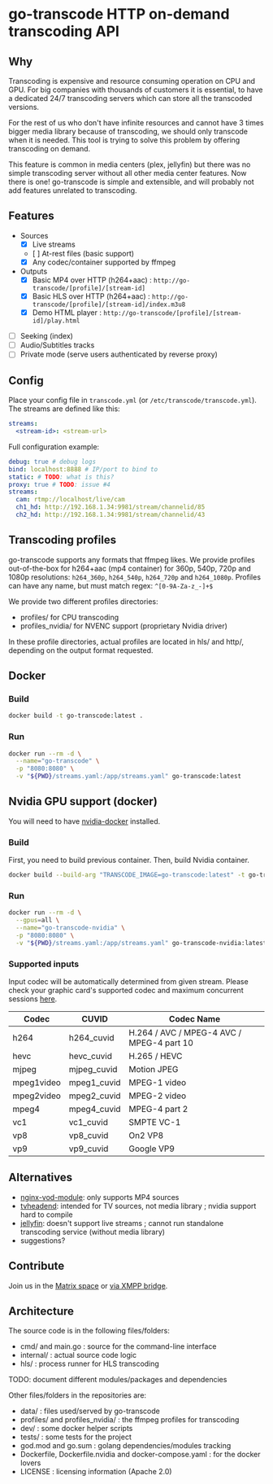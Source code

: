 # go-transcode HTTP on-demand transcoding API

## Why

Transcoding is expensive and resource consuming operation on CPU and GPU. For big companies with thousands of customers it is essential, to have a dedicated 24/7 transcoding servers which can store all the transcoded versions.

For the rest of us who don't have infinite resources and cannot have 3 times bigger media library because of transcoding, we should only transcode when it is needed. This tool is trying to solve this problem by offering transcoding on demand.

This feature is common in media centers (plex, jellyfin) but there was no simple transcoding server without all other media center features. Now there is one! go-transcode is simple and extensible, and will probably not add features unrelated to transcoding.

## Features

- Sources
  - [x] Live streams
  - [ ] At-rest files (basic support)
  - [x] Any codec/container supported by ffmpeg
- Outputs
  - [x] Basic MP4 over HTTP (h264+aac) : `http://go-transcode/[profile]/[stream-id]`
  - [x] Basic HLS over HTTP (h264+aac) : `http://go-transcode/[profile]/[stream-id]/index.m3u8`
  - [x] Demo HTML player : `http://go-transcode/[profile]/[stream-id]/play.html`
- [ ] Seeking (index)
- [ ] Audio/Subtitles tracks
- [ ] Private mode (serve users authenticated by reverse proxy)

## Config

Place your config file in `transcode.yml` (or `/etc/transcode/transcode.yml`). The streams are defined like this:

```yaml
streams:
  <stream-id>: <stream-url>
```

Full configuration example:

```yaml
debug: true # debug logs
bind: localhost:8888 # IP/port to bind to
static: # TODO: what is this?
proxy: true # TODO: issue #4
streams:
  cam: rtmp://localhost/live/cam
  ch1_hd: http://192.168.1.34:9981/stream/channelid/85
  ch2_hd: http://192.168.1.34:9981/stream/channelid/43
```

## Transcoding profiles

go-transcode supports any formats that ffmpeg likes. We provide profiles out-of-the-box for h264+aac (mp4 container) for 360p, 540p, 720p and 1080p resolutions: `h264_360p`, `h264_540p`, `h264_720p` and `h264_1080p`. Profiles can have any name, but must match regex: `^[0-9A-Za-z_-]+$`

We provide two different profiles directories:

- profiles/ for CPU transcoding
- profiles_nvidia/ for NVENC support (proprietary Nvidia driver)

In these profile directories, actual profiles are located in hls/ and http/, depending on the output format requested.

## Docker

### Build

```sh
docker build -t go-transcode:latest .
```

### Run

```sh
docker run --rm -d \
  --name="go-transcode" \
  -p "8080:8080" \
  -v "${PWD}/streams.yaml:/app/streams.yaml" go-transcode:latest
```

## Nvidia GPU support (docker)

You will need to have [nvidia-docker](https://github.com/NVIDIA/nvidia-docker) installed.

### Build

First, you need to build previous container. Then, build Nvidia container.

```sh
docker build --build-arg "TRANSCODE_IMAGE=go-transcode:latest" -t go-transcode-nvidia:latest -f Dockerfile.nvidia .
```

### Run

```sh
docker run --rm -d \
  --gpus=all \
  --name="go-transcode-nvidia" \
  -p "8080:8080" \
  -v "${PWD}/streams.yaml:/app/streams.yaml" go-transcode-nvidia:latest
```

### Supported inputs

Input codec will be automatically determined from given stream. Please check your graphic card's supported codec and maximum concurrent sessions [here](https://developer.nvidia.com/video-encode-decode-gpu-support-matrix).

| Codec      | CUVID       | Codec Name                                |
| ---------- | ----------- | ----------------------------------------- |
| h264       | h264_cuvid  | H.264 / AVC / MPEG-4 AVC / MPEG-4 part 10 |
| hevc       | hevc_cuvid  | H.265 / HEVC                              |
| mjpeg      | mjpeg_cuvid | Motion JPEG                               |
| mpeg1video | mpeg1_cuvid | MPEG-1 video                              |
| mpeg2video | mpeg2_cuvid | MPEG-2 video                              |
| mpeg4      | mpeg4_cuvid | MPEG-4 part 2                             |
| vc1        | vc1_cuvid   | SMPTE VC-1                                |
| vp8        | vp8_cuvid   | On2 VP8                                   |
| vp9        | vp9_cuvid   | Google VP9                                |

## Alternatives

- [nginx-vod-module](https://github.com/kaltura/nginx-vod-module): only supports MP4 sources
- [tvheadend](https://tvheadend.org/): intended for TV sources, not media library ; nvidia support hard to compile
- [jellyfin](https://github.com/jellyfin/jellyfin): doesn't support live streams ; cannot run standalone transcoding service (without media library)
- suggestions?

## Contribute

Join us in the [Matrix space](https://matrix.to/#/#go-transcode:proxychat.net) or [via XMPP bridge](xmpp:#go-transcode#proxychat.net@matrix.org).

## Architecture

The source code is in the following files/folders:

- cmd/ and main.go : source for the command-line interface
- internal/ : actual source code logic
- hls/ : process runner for HLS transcoding

TODO: document different modules/packages and dependencies

Other files/folders in the repositories are:

- data/ : files used/served by go-transcode
- profiles/ and profiles_nvidia/ : the ffmpeg profiles for transcoding
- dev/ : some docker helper scripts
- tests/ : some tests for the project
- god.mod and go.sum : golang dependencies/modules tracking
- Dockerfile, Dockerfile.nvidia and docker-compose.yaml : for the docker lovers
- LICENSE : licensing information (Apache 2.0)
